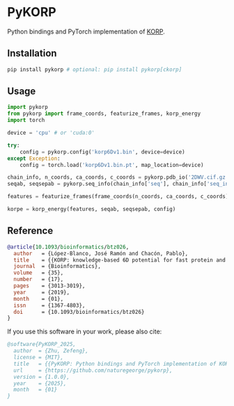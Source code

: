 # PyKORP

Python bindings and PyTorch implementation of [KORP](https://github.com/chaconlab/Korp).

## Installation

```bash
pip install pykorp # optional: pip install pykorp[ckorp]
```

## Usage

```python
import pykorp
from pykorp import frame_coords, featurize_frames, korp_energy
import torch

device = 'cpu' # or 'cuda:0'

try:
    config = pykorp.config('korp6Dv1.bin', device=device)
except Exception:
    config = torch.load('korp6Dv1.bin.pt', map_location=device)

chain_info, n_coords, ca_coords, c_coords = pykorp.pdb_io('2DWV.cif.gz', device=device)
seqab, seqsepab = pykorp.seq_info(chain_info['seq'], chain_info['seq_index'], chain_info['length'])

features = featurize_frames(frame_coords(n_coords, ca_coords, c_coords), ca_coords, mask=seqsepab > 1)

korpe = korp_energy(features, seqab, seqsepab, config)
```

## Reference

```bibtex
@article{10.1093/bioinformatics/btz026,
  author   = {López-Blanco, José Ramón and Chacón, Pablo},
  title    = {{KORP: knowledge-based 6D potential for fast protein and loop modeling}},
  journal  = {Bioinformatics},
  volume   = {35},
  number   = {17},
  pages    = {3013-3019},
  year     = {2019},
  month    = {01},
  issn     = {1367-4803},
  doi      = {10.1093/bioinformatics/btz026}
}
```

If you use this software in your work, please also cite:

```bibtex
@software{PyKORP_2025,
  author  = {Zhu, Zefeng},
  license = {MIT},
  title   = {{PyKORP: Python bindings and PyTorch implementation of KORP.}},
  url     = {https://github.com/naturegeorge/pykorp},
  version = {1.0.0},
  year    = {2025},
  month   = {01}
}
```